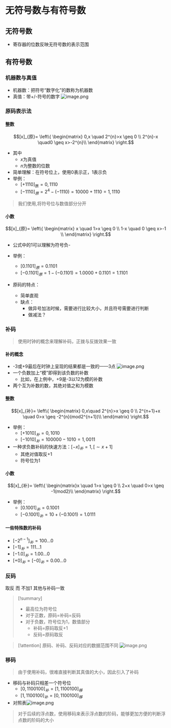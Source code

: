 # 无符号数与有符号数
## 无符号数
- 寄存器的位数反映无符号数的表示范围

## 有符号数
### 机器数与真值
- 机器数：把符号“数字化”的数称为机器数
- 真值：带+/-符号的数字
![image.png](https://jiunian-pic-1310185536.cos.ap-nanjing.myqcloud.com/picgo%2F20230406202219.png)

### 原码表示法
#### 整数
$$[x]_{原}= \left\{ \begin{matrix} 0,x \quad 2^{n}>x \geq 0 \\ 2^{n}-x \quad0 \geq x>-2^{n}\\ \end{matrix} \right.$$
- 其中
	- $x$为真值
	- $n$为整数的位数
- 简单理解：在符号位上，使用0表示正，1表示负
- 举例：
	- $[+1110]_{\text{原}}=0,1110$
	- $[-1110]_{原}=2^4-(-1110)=10000+1110=1,1110$
> 我们使用$,$将符号位与数值部分分开

#### 小数
$$[x]_{原}= \left\{ \begin{matrix} x \quad 1>x \geq 0 \\ 1-x \quad 0 \geq x>-1 \\ \end{matrix} \right.$$
- 公式中的$1$可以理解为符号负-
- 举例：
	- $[0.1101]_原=0.1101$
	- $[-0.1101]_原=1-(-0.1101)=1.0000+0.1101=1.1101$

- 原码的特点：
	- 简单直观
	- 缺点：
		- 做异号加法时候，需要进行比较大小，并且符号需要进行判断
		- 做减法？

### 补码
> 使用时钟的概念来理解补码，正拨与反拨效果一致
#### 补的概念
- -3或+9最后在时钟上呈现的结果都是一致的——3点
![image.png](https://jiunian-pic-1310185536.cos.ap-nanjing.myqcloud.com/picgo%2F20230406204040.png)
- 一个负数加上“模”即得到该负数的补数
	- 比如，在上例中，+9是-3以12为模的补数
- 两个互为补数的数，其绝对值之和为模数

#### 整数
$$[x]_{补}= \left\{ \begin{matrix} 0,x\quad 2^{n}>x \geq 0 \\ 2^{n+1}+x \quad 0>x \geq -2^{n}(mod2^{n+1})\\ \end{matrix} \right.$$
- 举例：
	- $[+1010]_补=0,1010$
	- $[-1010]_补=100000-1010=1,0011$
- 一种求负数补码的快速方法：$[-x]_补=1,[\sim x+1]$
	- 其绝对值取反+1
	- 符号位为1

#### 小数
$$[x]_{补}= \left\{ \begin{matrix}x \quad 1>x \geq 0 \\ 2+x \quad 0>x \geq -1(mod2)\\ \end{matrix} \right.$$
- 举例：
	- $[0.1001]_补=0.1001$
	- $[-0.1001]_补=10+(-0.1001)=1.0111$

#### 一些特殊数的补码
- $[-2^{n-1}]_补=100\dots0$
- $[-1]_补=111\dots1$
- $[-1.0]_补=1.00\dots0$
- $[+0]_补=[-0]_补=0.00\dots0$

### 反码
取反 而 不加1
其他与补码一致
> [!summary] 
> - 最高位为符号位
> - 对于正数，原码=补码=反码
> - 对于负数，符号位为1，数值部分
> 	- 补码=原码取反+1
> 	- 反码=原码取反

> [!attention] 
> 原码、补码、反码对应的数据范围不同
> ![image.png](https://jiunian-pic-1310185536.cos.ap-nanjing.myqcloud.com/picgo%2F20230406212148.png)

### 移码
> 由于使用补码，很难直接判断其真值的大小，因此引入了补码

- 移码与补码只相差一个符号位
	- $[0,1100100]_补=[1,1100100]_移$
	- $[1,1100100]_补=[0,1100100]_移$
- 对照表![image.png](https://jiunian-pic-1310185536.cos.ap-nanjing.myqcloud.com/picgo%2F20230406212501.png)
> 对于后续的浮点数，使用移码来表示浮点数的阶码，能够更加方便的判断浮点数的阶码的大小